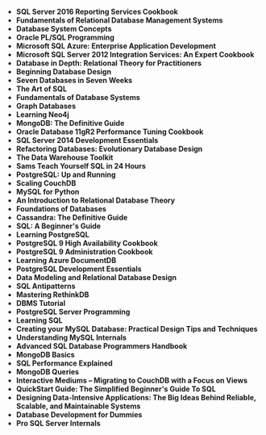  <ul>
 
<li><b><a target="_blank" href="https://github.com/girishgodage/Database-Books/blob/master/db(1).pdf" style="text-decoration:none;">SQL Server 2016 Reporting Services Cookbook </a></b></li>
 
<li><b><a target="_blank" href="https://github.com/girishgodage/Database-Books/blob/master/db(2).pdf" style="text-decoration:none;">Fundamentals of Relational Database Management Systems</a></b></li>
 

 
 <li><b><a target="_blank" href="https://github.com/girishgodage/Database-Books/blob/master/db(3).pdf" style="text-decoration:none;">Database System Concepts</a></b></li>
                               
<li><b><a target="_blank" href="https://github.com/girishgodage/Database-Books/blob/master/db(4).pdf" style="text-decoration:none;">Oracle PL/SQL Programming</a></b></li>
                                <li><b><a target="_blank" href="https://github.com/girishgodage/Database-Books/blob/master/db(5).pdf" style="text-decoration:none;">Microsoft SQL Azure: Enterprise Application Development</a></b></li>
                                
 <li><b><a target="_blank" href="https://github.com/girishgodage/Database-Books/blob/master/db(6).pdf" style="text-decoration:none;">Microsoft SQL Server 2012 Integration Services: An Expert Cookbook</a></b></li>
                          
<li><b><a target="_blank" href="https://github.com/girishgodage/Database-Books/blob/master/db(7).pdf" style="text-decoration:none;">Database in Depth: Relational Theory for Practitioners</a></b></li>
                                <li><b><a target="_blank" href="https://github.com/girishgodage/Database-Books/blob/master/db(8).pdf" style="text-decoration:none;">Beginning Database Design</a></b></li>
                                <li><b><a target="_blank" href="https://github.com/girishgodage/Database-Books/blob/master/db(9).pdf" style="text-decoration:none;">Seven Databases in Seven Weeks</a></b></li>
                                
<li><b><a target="_blank" href="https://github.com/girishgodage/Database-Books/blob/master/db(10).pdf" style="text-decoration:none;">The Art of SQL</a></b></li>  
        
<li><b><a target="_blank" href="https://github.com/girishgodage/Database-Books/blob/master/db(11).pdf" style="text-decoration:none;">Fundamentals of Database Systems</a></b></li>
                                <li><b><a target="_blank" href="https://github.com/girishgodage/Database-Books/blob/master/db(12).pdf" style="text-decoration:none;">Graph Databases</a></b></li>
 <li><b><a target="_blank" href="https://github.com/girishgodage/Database-Books/blob/master/db(13).pdf" style="text-decoration:none;">Learning Neo4j</a></b></li>  
  <li><b><a target="_blank" href="https://github.com/girishgodage/Database-Books/blob/master/db(14).pdf" style="text-decoration:none;">MongoDB: The Definitive Guide </a></b></li>  
 <li><b><a target="_blank" href="https://github.com/girishgodage/Database-Books/blob/master/db(15).pdf" style="text-decoration:none;">Oracle Database 11gR2 Performance Tuning Cookbook</a></b></li>
                                <li><b><a target="_blank" href="https://github.com/girishgodage/Database-Books/blob/master/db(16).pdf" style="text-decoration:none;">SQL Server 2014 Development Essentials </a></b></li>

 <li><b><a target="_blank" href="https://github.com/girishgodage/Database-Books/blob/master/db(17).pdf" style="text-decoration:none;">Refactoring Databases: Evolutionary Database Design</a></b></li>
                                <li><b><a target="_blank" href="https://github.com/girishgodage/Database-Books/blob/master/db(18).pdf" style="text-decoration:none;">The Data Warehouse Toolkit</a></b></li>

<li><b><a target="_blank" href="https://github.com/girishgodage/Database-Books/blob/master/db(19).pdf" style="text-decoration:none;">Sams Teach Yourself SQL in 24 Hours</a></b></li>

 <li><b><a target="_blank" href="https://github.com/girishgodage/Database-Books/blob/master/db(20).pdf" style="text-decoration:none;">PostgreSQL: Up and Running</a></b></li>
 
 
<li><b><a target="_blank" href="https://github.com/girishgodage/Database-Books/blob/master/db(21).pdf" style="text-decoration:none;">Scaling CouchDB </a></b></li>
 
<li><b><a target="_blank" href="https://github.com/girishgodage/Database-Books/blob/master/db(22).pdf" style="text-decoration:none;">MySQL for Python</a></b></li>
 

 
 <li><b><a target="_blank" href="https://github.com/girishgodage/Database-Books/blob/master/db(23).pdf" style="text-decoration:none;">An Introduction to Relational Database Theory</a></b></li>
                               
<li><b><a target="_blank" href="https://github.com/girishgodage/Database-Books/blob/master/db(24).pdf" style="text-decoration:none;">Foundations of Databases</a></b></li>
                                <li><b><a target="_blank" href="https://github.com/girishgodage/Database-Books/blob/master/db(25).pdf" style="text-decoration:none;">Cassandra: The Definitive Guide</a></b></li>
                                
 <li><b><a target="_blank" href="https://github.com/girishgodage/Database-Books/blob/master/db(26).pdf" style="text-decoration:none;">SQL: A Beginner's Guide</a></b></li>
                          
<li><b><a target="_blank" href="https://github.com/girishgodage/Database-Books/blob/master/db(27).pdf" style="text-decoration:none;">Learning PostgreSQL</a></b></li>
                                <li><b><a target="_blank" href="https://github.com/girishgodage/Database-Books/blob/master/db(28).pdf" style="text-decoration:none;">PostgreSQL 9 High Availability Cookbook</a></b></li>
                                <li><b><a target="_blank" href="https://github.com/girishgodage/Database-Books/blob/master/db(29).pdf" style="text-decoration:none;">PostgreSQL 9 Administration Cookbook</a></b></li>
                                
<li><b><a target="_blank" href="https://github.com/girishgodage/Database-Books/blob/master/db(30).pdf" style="text-decoration:none;">Learning Azure DocumentDB</a></b></li>  
        
<li><b><a target="_blank" href="https://github.com/girishgodage/Database-Books/blob/master/db(31).pdf" style="text-decoration:none;">PostgreSQL Development Essentials</a></b></li>
                                <li><b><a target="_blank" href="https://github.com/girishgodage/Database-Books/blob/master/db(32).pdf" style="text-decoration:none;">Data Modeling and Relational Database Design</a></b></li>
 <li><b><a target="_blank" href="https://github.com/girishgodage/Database-Books/blob/master/db(33).pdf" style="text-decoration:none;">SQL Antipatterns</a></b></li>  
  <li><b><a target="_blank" href="https://github.com/girishgodage/Database-Books/blob/master/db(34).pdf" style="text-decoration:none;">Mastering RethinkDB </a></b></li>  
 <li><b><a target="_blank" href="https://github.com/girishgodage/Database-Books/blob/master/db(35).pdf" style="text-decoration:none;">DBMS Tutorial</a></b></li>
                                <li><b><a target="_blank" href="https://github.com/girishgodage/Database-Books/blob/master/db(36).pdf" style="text-decoration:none;">PostgreSQL Server Programming </a></b></li>

 <li><b><a target="_blank" href="https://github.com/girishgodage/Database-Books/blob/master/db(37).pdf" style="text-decoration:none;">Learning SQL</a></b></li>
                                <li><b><a target="_blank" href="https://github.com/girishgodage/Database-Books/blob/master/db(38).pdf" style="text-decoration:none;">Creating your MySQL Database: Practical Design Tips and Techniques</a></b></li>

<li><b><a target="_blank" href="https://github.com/girishgodage/Database-Books/blob/master/db(39).pdf" style="text-decoration:none;">Understanding MySQL Internals</a></b></li>

 <li><b><a target="_blank" href="https://github.com/girishgodage/Database-Books/blob/master/db(40).pdf" style="text-decoration:none;">Advanced SQL Database Programmers Handbook</a></b></li> 

 <li><b><a target="_blank" href="https://github.com/girishgodage/Database-Books/blob/master/db(41).pdf" style="text-decoration:none;">MongoDB Basics</a></b></li>
                                <li><b><a target="_blank" href="https://github.com/girishgodage/Database-Books/blob/master/db(42).pdf" style="text-decoration:none;">SQL Performance Explained </a></b></li>

 <li><b><a target="_blank" href="https://github.com/girishgodage/Database-Books/blob/master/db(43).pdf" style="text-decoration:none;">MongoDB Queries</a></b></li>
                                <li><b><a target="_blank" href="https://github.com/girishgodage/Database-Books/blob/master/db(44).pdf" style="text-decoration:none;">Interactive Mediums – Migrating to CouchDB with a Focus on Views</a></b></li>

<li><b><a target="_blank" href="https://github.com/girishgodage/Database-Books/blob/master/db(45).pdf" style="text-decoration:none;">QuickStart Guide: The Simplified Beginner's Guide To SQL</a></b></li>

 <li><b><a target="_blank" href="https://github.com/girishgodage/Database-Books/blob/master/db(46).pdf" style="text-decoration:none;">Designing Data-Intensive Applications: The Big Ideas Behind Reliable, Scalable, and Maintainable Systems</a></b></li> 

<li><b><a target="_blank" href="https://github.com/girishgodage/Database-Books/blob/master/db(47).pdf" style="text-decoration:none;">Database Development for Dummies</a></b></li>

 <li><b><a target="_blank" href="https://github.com/girishgodage/Database-Books/blob/master/db(48).pdf" style="text-decoration:none;">Pro SQL Server Internals</a></b></li> 







</ul>
